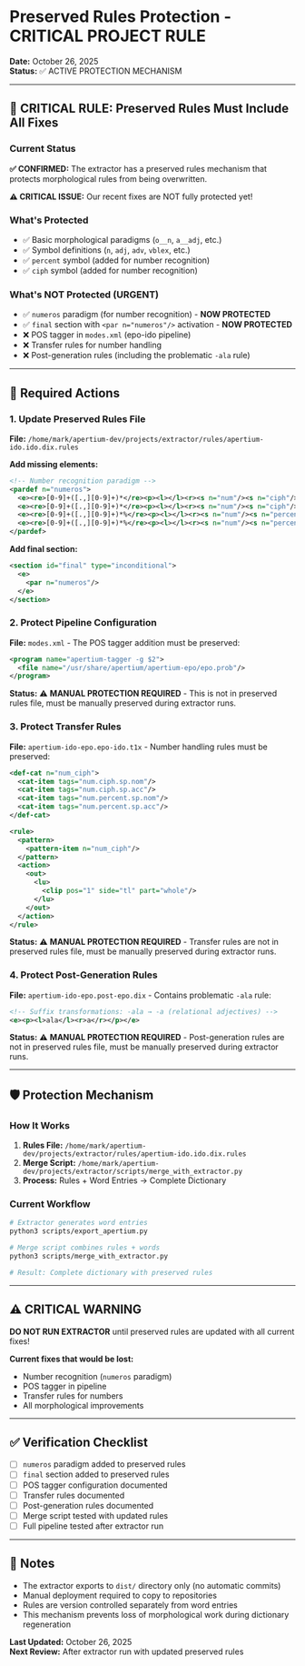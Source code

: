# Preserved Rules Protection - CRITICAL PROJECT RULE

**Date:** October 26, 2025  
**Status:** ✅ ACTIVE PROTECTION MECHANISM

---

## 🚨 CRITICAL RULE: Preserved Rules Must Include All Fixes

### Current Status
**✅ CONFIRMED:** The extractor has a preserved rules mechanism that protects morphological rules from being overwritten.

**⚠️ CRITICAL ISSUE:** Our recent fixes are NOT fully protected yet!

### What's Protected
- ✅ Basic morphological paradigms (`o__n`, `a__adj`, etc.)
- ✅ Symbol definitions (`n`, `adj`, `adv`, `vblex`, etc.)
- ✅ `percent` symbol (added for number recognition)
- ✅ `ciph` symbol (added for number recognition)

### What's NOT Protected (URGENT)
- ✅ `numeros` paradigm (for number recognition) - **NOW PROTECTED**
- ✅ `final` section with `<par n="numeros"/>` activation - **NOW PROTECTED**
- ❌ POS tagger in `modes.xml` (epo-ido pipeline)
- ❌ Transfer rules for number handling
- ❌ Post-generation rules (including the problematic `-ala` rule)

---

## 🔧 Required Actions

### 1. Update Preserved Rules File
**File:** `/home/mark/apertium-dev/projects/extractor/rules/apertium-ido.ido.dix.rules`

**Add missing elements:**
```xml
<!-- Number recognition paradigm -->
<pardef n="numeros">
  <e><re>[0-9]+([.,][0-9]+)*</re><p><l></l><r><s n="num"/><s n="ciph"/><s n="sp"/><s n="nom"/></r></p></e>
  <e><re>[0-9]+([.,][0-9]+)*</re><p><l></l><r><s n="num"/><s n="ciph"/><s n="sp"/><s n="acc"/></r></p></e>
  <e><re>[0-9]+([.,][0-9]+)*%</re><p><l></l><r><s n="num"/><s n="percent"/><s n="sp"/><s n="nom"/></r></p></e>
  <e><re>[0-9]+([.,][0-9]+)*%</re><p><l></l><r><s n="num"/><s n="percent"/><s n="sp"/><s n="acc"/></r></p></e>
</pardef>
```

**Add final section:**
```xml
<section id="final" type="inconditional">
  <e>
    <par n="numeros"/>
  </e>
</section>
```

### 2. Protect Pipeline Configuration
**File:** `modes.xml` - The POS tagger addition must be preserved:
```xml
<program name="apertium-tagger -g $2">
  <file name="/usr/share/apertium/apertium-epo/epo.prob"/>
</program>
```

**Status:** ⚠️ **MANUAL PROTECTION REQUIRED** - This is not in preserved rules file, must be manually preserved during extractor runs.

### 3. Protect Transfer Rules
**File:** `apertium-ido-epo.epo-ido.t1x` - Number handling rules must be preserved:
```xml
<def-cat n="num_ciph">
  <cat-item tags="num.ciph.sp.nom"/>
  <cat-item tags="num.ciph.sp.acc"/>
  <cat-item tags="num.percent.sp.nom"/>
  <cat-item tags="num.percent.sp.acc"/>
</def-cat>

<rule>
  <pattern>
    <pattern-item n="num_ciph"/>
  </pattern>
  <action>
    <out>
      <lu>
        <clip pos="1" side="tl" part="whole"/>
      </lu>
    </out>
  </action>
</rule>
```

**Status:** ⚠️ **MANUAL PROTECTION REQUIRED** - Transfer rules are not in preserved rules file, must be manually preserved during extractor runs.

### 4. Protect Post-Generation Rules
**File:** `apertium-ido-epo.post-epo.dix` - Contains problematic `-ala` rule:
```xml
<!-- Suffix transformations: -ala → -a (relational adjectives) -->
<e><p><l>ala</l><r>a</r></p></e>
```

**Status:** ⚠️ **MANUAL PROTECTION REQUIRED** - Post-generation rules are not in preserved rules file, must be manually preserved during extractor runs.

---

## 🛡️ Protection Mechanism

### How It Works
1. **Rules File:** `/home/mark/apertium-dev/projects/extractor/rules/apertium-ido.ido.dix.rules`
2. **Merge Script:** `/home/mark/apertium-dev/projects/extractor/scripts/merge_with_extractor.py`
3. **Process:** Rules + Word Entries → Complete Dictionary

### Current Workflow
```bash
# Extractor generates word entries
python3 scripts/export_apertium.py

# Merge script combines rules + words
python3 scripts/merge_with_extractor.py

# Result: Complete dictionary with preserved rules
```

---

## ⚠️ CRITICAL WARNING

**DO NOT RUN EXTRACTOR** until preserved rules are updated with all current fixes!

**Current fixes that would be lost:**
- Number recognition (`numeros` paradigm)
- POS tagger in pipeline
- Transfer rules for numbers
- All morphological improvements

---

## ✅ Verification Checklist

- [ ] `numeros` paradigm added to preserved rules
- [ ] `final` section added to preserved rules  
- [ ] POS tagger configuration documented
- [ ] Transfer rules documented
- [ ] Post-generation rules documented
- [ ] Merge script tested with updated rules
- [ ] Full pipeline tested after extractor run

---

## 📝 Notes

- The extractor exports to `dist/` directory only (no automatic commits)
- Manual deployment required to copy to repositories
- Rules are version controlled separately from word entries
- This mechanism prevents loss of morphological work during dictionary regeneration

**Last Updated:** October 26, 2025  
**Next Review:** After extractor run with updated preserved rules
